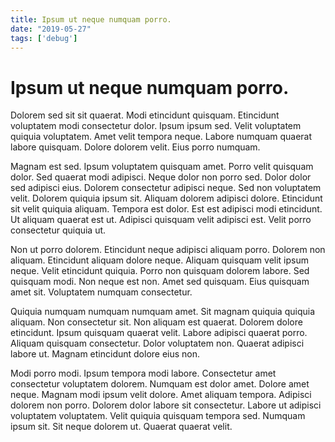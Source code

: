 ```yaml
---
title: Ipsum ut neque numquam porro.
date: "2019-05-27"
tags: ['debug']
---
```


# Ipsum ut neque numquam porro.

Dolorem sed sit sit quaerat. Modi etincidunt quisquam. Etincidunt voluptatem modi consectetur dolor. Ipsum ipsum sed. Velit voluptatem quiquia voluptatem. Amet velit tempora neque. Labore numquam quaerat labore quisquam. Dolore dolorem velit. Eius porro numquam.

Magnam est sed. Ipsum voluptatem quisquam amet. Porro velit quisquam dolor. Sed quaerat modi adipisci. Neque dolor non porro sed. Dolor dolor sed adipisci eius. Dolorem consectetur adipisci neque. Sed non voluptatem velit. Dolorem quiquia ipsum sit. Aliquam dolorem adipisci dolore. Etincidunt sit velit quiquia aliquam. Tempora est dolor. Est est adipisci modi etincidunt. Ut aliquam quaerat est ut. Adipisci quisquam velit adipisci est. Velit porro consectetur quiquia ut.

Non ut porro dolorem. Etincidunt neque adipisci aliquam porro. Dolorem non aliquam. Etincidunt aliquam dolore neque. Aliquam quisquam velit ipsum neque. Velit etincidunt quiquia. Porro non quisquam dolorem labore. Sed quisquam modi. Non neque est non. Amet sed quisquam. Eius quisquam amet sit. Voluptatem numquam consectetur.

Quiquia numquam numquam numquam amet. Sit magnam quiquia quiquia aliquam. Non consectetur sit. Non aliquam est quaerat. Dolorem dolore etincidunt. Ipsum quisquam quaerat velit. Labore adipisci quaerat porro. Aliquam quisquam consectetur. Dolor voluptatem non. Quaerat adipisci labore ut. Magnam etincidunt dolore eius non.

Modi porro modi. Ipsum tempora modi labore. Consectetur amet consectetur voluptatem dolorem. Numquam est dolor amet. Dolore amet neque. Magnam modi ipsum velit dolore. Amet aliquam tempora. Adipisci dolorem non porro. Dolorem dolor labore sit consectetur. Labore ut adipisci voluptatem voluptatem. Velit quiquia quisquam tempora sed. Numquam ipsum sit. Sit neque dolorem ut. Quaerat quaerat velit.
